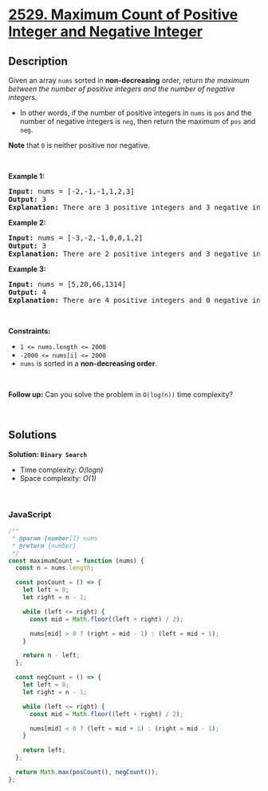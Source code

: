 # [2529. Maximum Count of Positive Integer and Negative Integer](https://leetcode.com/problems/maximum-count-of-positive-integer-and-negative-integer)

## Description

<div class="elfjS" data-track-load="description_content"><p>Given an array <code>nums</code> sorted in <strong>non-decreasing</strong> order, return <em>the maximum between the number of positive integers and the number of negative integers.</em></p>

<ul>
	<li>In other words, if the number of positive integers in <code>nums</code> is <code>pos</code> and the number of negative integers is <code>neg</code>, then return the maximum of <code>pos</code> and <code>neg</code>.</li>
</ul>

<p><strong>Note</strong> that <code>0</code> is neither positive nor negative.</p>

<p>&nbsp;</p>
<p><strong class="example">Example 1:</strong></p>

<pre><strong>Input:</strong> nums = [-2,-1,-1,1,2,3]
<strong>Output:</strong> 3
<strong>Explanation:</strong> There are 3 positive integers and 3 negative integers. The maximum count among them is 3.
</pre>

<p><strong class="example">Example 2:</strong></p>

<pre><strong>Input:</strong> nums = [-3,-2,-1,0,0,1,2]
<strong>Output:</strong> 3
<strong>Explanation:</strong> There are 2 positive integers and 3 negative integers. The maximum count among them is 3.
</pre>

<p><strong class="example">Example 3:</strong></p>

<pre><strong>Input:</strong> nums = [5,20,66,1314]
<strong>Output:</strong> 4
<strong>Explanation:</strong> There are 4 positive integers and 0 negative integers. The maximum count among them is 4.
</pre>

<p>&nbsp;</p>
<p><strong>Constraints:</strong></p>

<ul>
	<li><code>1 &lt;= nums.length &lt;= 2000</code></li>
	<li><code>-2000 &lt;= nums[i] &lt;= 2000</code></li>
	<li><code>nums</code> is sorted in a <strong>non-decreasing order</strong>.</li>
</ul>

<p>&nbsp;</p>
<p><strong>Follow up:</strong> Can you solve the problem in <code>O(log(n))</code> time complexity?</p>
</div>

<p>&nbsp;</p>

## Solutions

**Solution: `Binary Search`**

- Time complexity: <em>O(logn)</em>
- Space complexity: <em>O(1)</em>

<p>&nbsp;</p>

### **JavaScript**

```js
/**
 * @param {number[]} nums
 * @return {number}
 */
const maximumCount = function (nums) {
  const n = nums.length;

  const posCount = () => {
    let left = 0;
    let right = n - 1;

    while (left <= right) {
      const mid = Math.floor((left + right) / 2);

      nums[mid] > 0 ? (right = mid - 1) : (left = mid + 1);
    }

    return n - left;
  };

  const negCount = () => {
    let left = 0;
    let right = n - 1;

    while (left <= right) {
      const mid = Math.floor((left + right) / 2);

      nums[mid] < 0 ? (left = mid + 1) : (right = mid - 1);
    }

    return left;
  };

  return Math.max(posCount(), negCount());
};
```
